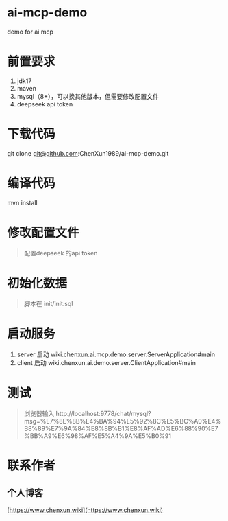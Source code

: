 # ai-mcp-demo
 demo for ai mcp
 
# 前置要求
1. jdk17
2. maven
3. mysql（8+），可以换其他版本，但需要修改配置文件
4. deepseek api token

# 下载代码
git clone git@github.com:ChenXun1989/ai-mcp-demo.git

# 编译代码  
mvn install 

# 修改配置文件
> 配置deepseek 的api token

# 初始化数据
> 脚本在 init/init.sql

# 启动服务
1. server 启动 wiki.chenxun.ai.mcp.demo.server.ServerApplication#main
2. client 启动 wiki.chenxun.ai.demo.server.ClientApplication#main

# 测试
> 浏览器输入 http://localhost:9778/chat/mysql?msg=%E7%8E%8B%E4%BA%94%E5%92%8C%E5%BC%A0%E4%B8%89%E7%9A%84%E8%8B%B1%E8%AF%AD%E6%88%90%E7%BB%A9%E6%98%AF%E5%A4%9A%E5%B0%91


# 联系作者
## 个人博客
[https://www.chenxun.wiki](https://www.chenxun.wiki)